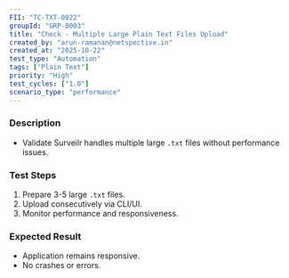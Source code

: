 ```yaml
---
FII: "TC-TXT-0022"
groupId: "GRP-0003"
title: "Check - Multiple Large Plain Text Files Upload"
created_by: "arun-ramanan@netspective.in"
created_at: "2025-10-22"
test_type: "Automation"
tags: ["Plain Text"]
priority: "High"
test_cycles: ["1.0"]
scenario_type: "performance"
---
```

### Description
- Validate Surveilr handles multiple large `.txt` files without performance issues.

### Test Steps
1. Prepare 3-5 large `.txt` files.  
2. Upload consecutively via CLI/UI.  
3. Monitor performance and responsiveness.

### Expected Result
- Application remains responsive.  
- No crashes or errors.
